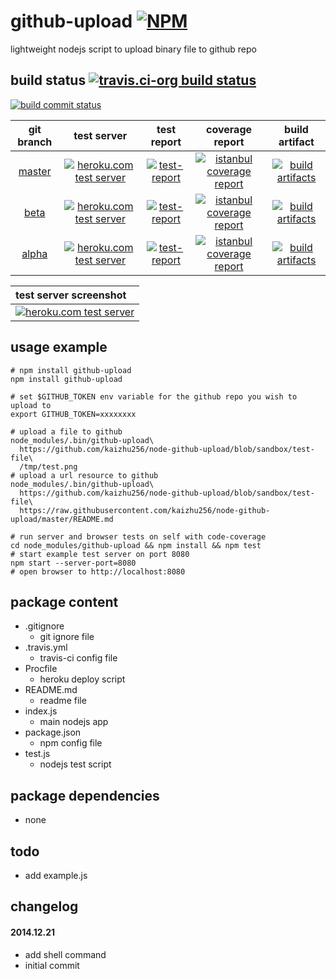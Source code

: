 github-upload [![NPM](https://img.shields.io/npm/v/github-upload.svg?style=flat-square)](https://www.npmjs.org/package/github-upload)
=============
lightweight nodejs script to upload binary file to github repo



## build status [![travis.ci-org build status](https://api.travis-ci.org/kaizhu256/node-github-upload.svg)](https://travis-ci.org/kaizhu256/node-github-upload)

[![build commit status](https://kaizhu256.github.io/node-github-upload/build.badge.svg)](https://travis-ci.org/kaizhu256/node-github-upload)

| git branch | test server | test report | coverage report | build artifact |
|:----------:|:-----------:|:-----------:|:---------------:|:--------------:|
|[master](https://github.com/kaizhu256/node-github-upload/tree/master) | [![heroku.com test server](https://kaizhu256.github.io/node-github-upload/heroku-logo.75x25.png)](https://hrku01-github-upload-master.herokuapp.com/?modeTest=1) | [![test-report](https://kaizhu256.github.io/node-github-upload/build.travis-ci.org/master/test-report.badge.svg)](https://kaizhu256.github.io/node-github-upload/build.travis-ci.org/master/test-report.html) | [![istanbul coverage report](https://kaizhu256.github.io/node-github-upload/build.travis-ci.org/master/coverage-report.badge.svg)](https://kaizhu256.github.io/node-github-upload/build.travis-ci.org/master/coverage-report.html/node-github-upload/index.html) | [![build artifacts](https://kaizhu256.github.io/node-github-upload/glyphicons_144_folder_open.png)](https://github.com/kaizhu256/node-github-upload/tree/gh-pages/build.travis-ci.org/master)|
|[beta](https://github.com/kaizhu256/node-github-upload/tree/beta) | [![heroku.com test server](https://kaizhu256.github.io/node-github-upload/heroku-logo.75x25.png)](https://hrku01-github-upload-beta.herokuapp.com/?modeTest=1) | [![test-report](https://kaizhu256.github.io/node-github-upload/build.travis-ci.org/beta/test-report.badge.svg)](https://kaizhu256.github.io/node-github-upload/build.travis-ci.org/beta/test-report.html) | [![istanbul coverage report](https://kaizhu256.github.io/node-github-upload/build.travis-ci.org/beta/coverage-report.badge.svg)](https://kaizhu256.github.io/node-github-upload/build.travis-ci.org/beta/coverage-report.html/node-github-upload/index.html) | [![build artifacts](https://kaizhu256.github.io/node-github-upload/glyphicons_144_folder_open.png)](https://github.com/kaizhu256/node-github-upload/tree/gh-pages/build.travis-ci.org/beta)|
|[alpha](https://github.com/kaizhu256/node-github-upload/tree/alpha) | [![heroku.com test server](https://kaizhu256.github.io/node-github-upload/heroku-logo.75x25.png)](https://hrku01-github-upload-alpha.herokuapp.com/?modeTest=1) | [![test-report](https://kaizhu256.github.io/node-github-upload/build.travis-ci.org/alpha/test-report.badge.svg)](https://kaizhu256.github.io/node-github-upload/build.travis-ci.org/alpha/test-report.html) | [![istanbul coverage report](https://kaizhu256.github.io/node-github-upload/build.travis-ci.org/alpha/coverage-report.badge.svg)](https://kaizhu256.github.io/node-github-upload/build.travis-ci.org/alpha/coverage-report.html/node-github-upload/index.html) | [![build artifacts](https://kaizhu256.github.io/node-github-upload/glyphicons_144_folder_open.png)](https://github.com/kaizhu256/node-github-upload/tree/gh-pages/build.travis-ci.org/alpha)|

| test server screenshot |
|:---------------------- |
|[![heroku.com test server](https://kaizhu256.github.io/node-github-upload/build.travis-ci.org/beta/test-report.screenshot.herokuDeploy.phantomjs.png)](https://hrku01-github-upload-beta.herokuapp.com/?modeTest=1)|



## usage example
```
# npm install github-upload
npm install github-upload

# set $GITHUB_TOKEN env variable for the github repo you wish to upload to
export GITHUB_TOKEN=xxxxxxxx

# upload a file to github
node_modules/.bin/github-upload\
  https://github.com/kaizhu256/node-github-upload/blob/sandbox/test-file\
  /tmp/test.png
# upload a url resource to github
node_modules/.bin/github-upload\
  https://github.com/kaizhu256/node-github-upload/blob/sandbox/test-file\
  https://raw.githubusercontent.com/kaizhu256/node-github-upload/master/README.md

# run server and browser tests on self with code-coverage
cd node_modules/github-upload && npm install && npm test
# start example test server on port 8080
npm start --server-port=8080
# open browser to http://localhost:8080
```



## package content
- .gitignore
  - git ignore file
- .travis.yml
  - travis-ci config file
- Procfile
  - heroku deploy script
- README.md
  - readme file
- index.js
  - main nodejs app
- package.json
  - npm config file
- test.js
  - nodejs test script



## package dependencies
- none



## todo
- add example.js



## changelog
#### 2014.12.21
- add shell command
- initial commit
